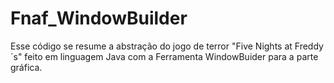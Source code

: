 # Fnaf_WindowBuilder
Esse código se resume a abstração do jogo de terror "Five Nights at Freddy´s" feito em linguagem Java com a Ferramenta WindowBuider para a parte gráfica.
